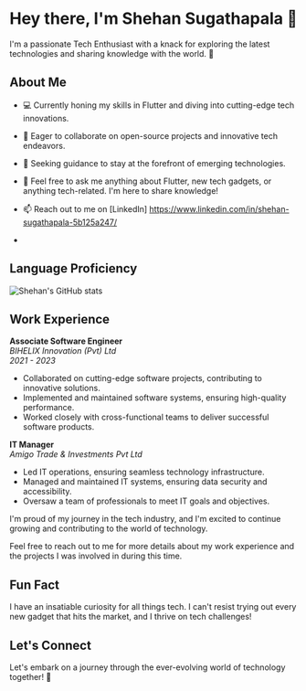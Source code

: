 # Hey there, I'm Shehan Sugathapala 👋

I'm a passionate Tech Enthusiast with a knack for exploring the latest technologies and sharing knowledge with the world. 🌟

## About Me

- 💻 Currently honing my skills in Flutter and diving into cutting-edge tech innovations.
- 👥 Eager to collaborate on open-source projects and innovative tech endeavors.
- 🤝 Seeking guidance to stay at the forefront of emerging technologies.
- 💬 Feel free to ask me anything about Flutter, new tech gadgets, or anything tech-related. I'm here to share knowledge!
- 📫 Reach out to me on [LinkedIn] https://www.linkedin.com/in/shehan-sugathapala-5b125a247/

- 
## Language Proficiency

<!-- GitHub Readme Stats -->
![Shehan's GitHub stats](https://github-readme-stats.vercel.app/api/top-langs/?username=shehansugathapala&layout=compact)


## Work Experience

**Associate Software Engineer**  
*BIHELIX Innovation (Pvt) Ltd*  
*2021 - 2023*

- Collaborated on cutting-edge software projects, contributing to innovative solutions.
- Implemented and maintained software systems, ensuring high-quality performance.
- Worked closely with cross-functional teams to deliver successful software products.

**IT Manager**  
*Amigo Trade & Investments Pvt Ltd*

- Led IT operations, ensuring seamless technology infrastructure.
- Managed and maintained IT systems, ensuring data security and accessibility.
- Oversaw a team of professionals to meet IT goals and objectives.

I'm proud of my journey in the tech industry, and I'm excited to continue growing and contributing to the world of technology.

Feel free to reach out to me for more details about my work experience and the projects I was involved in during this time.




## Fun Fact

I have an insatiable curiosity for all things tech. I can't resist trying out every new gadget that hits the market, and I thrive on tech challenges!

## Let's Connect

Let's embark on a journey through the ever-evolving world of technology together! 🚀


<!--
**shehansugathapala/shehansugathapala** is a ✨ _special_ ✨ repository because its `README.md` (this file) appears on your GitHub profile.

Here are some ideas to get you started:

- 🔭 I’m currently working on ...

- 👯 I’m looking to collaborate on ...
- 🤔 I’m looking for help with ...
- 💬 Ask me about ...
- 📫 How to reach me: ...
- 😄 Pronouns: ...
- ⚡ Fun fact: ...
-->

